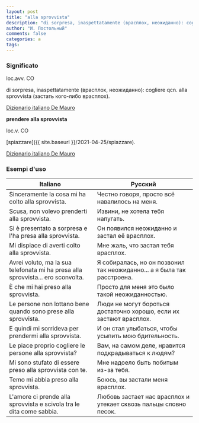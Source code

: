 ```yaml
---
layout: post
title: "alla sprovvista"
description: "di sorpresa, inaspettatamente (врасплох, неожиданно): cogliere qcn. alla sprovvista (застать кого-либо врасплох)."
author: "И. Постольный"
comments: false
categories: a
tags:
---
```


### Significato

loc.avv. CO

di sorpresa, inaspettatamente (врасплох, неожиданно): cogliere qcn. alla sprovvista (застать кого-либо врасплох).

[Dizionario italiano De Mauro](https://dizionario.internazionale.it/parola/alla-sprovvista)

**prendere alla sprovvista**

loc.v. CO

[spiazzare]({{ site.baseurl }}/2021-04-25/spiazzare).

[Dizionario italiano De Mauro](https://dizionario.internazionale.it/parola/prendere-alla-sprovvista)

### Esempi d'uso

| Italiano | Русский |
|----------|---------|
|Sinceramente la cosa mi ha colto alla sprovvista.|Честно говоря, просто всё навалилось на меня.|
|Scusa, non volevo prenderti alla sprovvista.|Извини, не хотела тебя напугать.|
|Si è presentato a sorpresa e l'ha presa alla sprovvista.|Он появился неожиданно и застал её врасплох.|
|Mi dispiace di averti colto alla sprovvista.|Мне жаль, что застал тебя врасплох.|
|Avrei voluto, ma la sua telefonata mi ha presa alla sprovvista... ero sconvolta.|Я собиралась, но он позвонил так неожиданно... а я была так расстроена.|
|È che mi hai preso alla sprovvista.|Просто для меня это было такой неожиданностью.|
|Le persone non lottano bene quando sono prese alla sprovvista.|Люди не могут бороться достаточно хорошо, если их застают врасплох.|
|E quindi mi sorrideva per prendermi alla sprovvista.|И он стал улыбаться, чтобы усыпить мою бдительность.|
|Le piace proprio cogliere le persone alla sprovvista?|Вам, на самом деле, нравится подкрадываться к людям?|
|Mi sono stufato di essere preso alla sprovvista con te.|Мне надоело быть побитым из-за тебя.|
|Temo mi abbia preso alla sprovvista.|Боюсь, вы застали меня врасплох.|
|L'amore ci prende alla sprovvista e scivola tra le dita come sabbia.|Любовь застает нас врасплох и утекает сквозь пальцы словно песок.|
